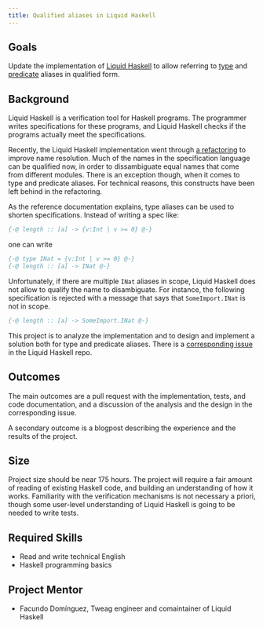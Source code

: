```yaml
---
title: Qualified aliases in Liquid Haskell
---
```


## Goals

Update the implementation of [Liquid Haskell][] to allow referring to
[type][] and [predicate][] aliases in qualified form.

[Liquid Haskell]: https://ucsd-progsys.github.io/liquidhaskell/
[type]: https://ucsd-progsys.github.io/liquidhaskell/specifications/#type-aliases
[predicate]: https://ucsd-progsys.github.io/liquidhaskell/specifications/#predicate-aliases

## Background

Liquid Haskell is a verification tool for Haskell programs. The programmer
writes specifications for these programs, and Liquid Haskell checks if the
programs actually meet the specifications.

Recently, the Liquid Haskell implementation went through [a refactoring][] to
improve name resolution. Much of the names in the specification language can
be qualified now, in order to dissambiguate equal names that come from different
modules. There is an exception though, when it comes to type and predicate
aliases. For technical reasons, this constructs have been left behind in the refactoring.

[a refactoring]: https://github.com/ucsd-progsys/liquidhaskell/issues/2169

As the reference documentation explains, type aliases can be used to shorten specifications.
Instead of writing a spec like:

```Haskell
{-@ length :: [a] -> {v:Int | v >= 0} @-}
```

one can write

```Haskell
{-@ type INat = {v:Int | v >= 0} @-}
{-@ length :: [a] -> INat @-}
```

Unfortunately, if there are multiple `INat` aliases in scope, Liquid Haskell does not
allow to qualify the name to disambiguate. For instance, the following specification is
rejected with a message that says that `SomeImport.INat` is not in scope.

```Haskell
{-@ length :: [a] -> SomeImport.INat @-}
```

This project is to analyze the implementation and to design and implement a solution both
for type and predicate aliases.
There is a [corresponding issue][] in the Liquid Haskell repo.

[corresponding issue]: https://github.com/ucsd-progsys/liquidhaskell/issues/2481

## Outcomes

The main outcomes are a pull request with the implementation, tests, and code
documentation, and a discussion of the analysis and the design in the corresponding
issue.

A secondary outcome is a blogpost describing the experience and the results of
the project.

## Size

Project size should be near 175 hours. The project will require a fair amount of reading of existing
Haskell code, and building an understanding of how it works. Familiarity with the verification
mechanisms is not necessary a priori, though some user-level understanding of Liquid Haskell
is going to be needed to write tests.

## Required Skills

* Read and write technical English
* Haskell programming basics

## Project Mentor

* Facundo Domínguez, Tweag engineer and comaintainer of Liquid Haskell
